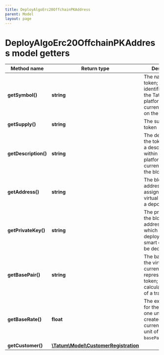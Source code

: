 ```yaml
---
title: DeployAlgoErc20OffchainPKAddress
parent: Model
layout: page
---
```


# DeployAlgoErc20OffchainPKAddress model getters

Method name | Return type | Description | Notes
------------ | ------------- | ------------- | -------------
**getSymbol()** | **string** | The name of the token; used as an identifier within the Tatum platform and as a currency symbol on the blockchain |
**getSupply()** | **string** | The supply of the token |
**getDescription()** | **string** | The description of the token; used as a description within the Tatum platform and as a currency name on the blockchain |
**getAddress()** | **string** | The blockchain address to be assigned to the virtual account as a deposit address |
**getPrivateKey()** | **string** | The private key of the blockchain address from which the fee for deploying the smart contract will be deducted |
**getBasePair()** | **string** | The base pair for the virtual currency that represents the token; used to calculate the value of a transaction |
**getBaseRate()** | **float** | The exchange rate for the base pair; one unit of the created virtual currency equals 1 unit of <code>basePair</code>*<code>baseRate</code> | [optional] [default to 1]
**getCustomer()** | [**\Tatum\Model\CustomerRegistration**](../CustomerRegistration) |  | [optional]

